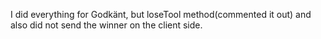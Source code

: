 I did everything for Godkänt, but loseTool method(commented it out) and also did not send the winner on the client side.